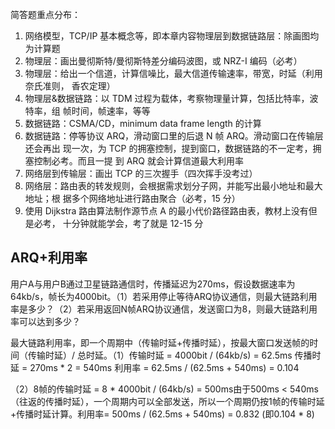 简答题重点分布：
1. 网络模型，TCP/IP 基本概念等，即本章内容物理层到数据链路层：除画图均为计算题
2. 物理层：画出曼彻斯特/曼彻斯特差分编码波图，或 NRZ-I 编码（必考）
3. 物理层：给出一个信道，计算信噪比，最大信道传输速率，带宽，时延（利用奈氏准则，
香农定理）
4. 物理层&数据链路：以 TDM 过程为载体，考察物理量计算，包括比特率，波特率，组
帧时间，帧速率，等等
5. 数据链路：CSMA/CD，minimum data frame length 的计算
6. 数据链路：停等协议 ARQ，滑动窗口里的后退 N 帧 ARQ。滑动窗口在传输层还会再出
现一次，为 TCP 的拥塞控制，提到窗口，数据链路的不一定考，拥塞控制必考。而且一提
到 ARQ 就会计算信道最大利用率
7. 网络层到传输层：画出 TCP 的三次握手（四次挥手没考过）
8. 网络层：路由表的转发规则，会根据需求划分子网，并能写出最小地址和最大地址；根
据多个网络地址进行路由聚合（必考，15 分）
9. 使用 Dijkstra 路由算法制作源节点 A 的最小代价路径路由表，教材上没有但是必考，
十分钟就能学会，考了就是 12-15 分



## ARQ+利用率

用户A与用户B通过卫星链路通信时，传播延迟为270ms，假设数据速率为64kb/s，帧长为4000bit。（1）若采用停止等待ARQ协议通信，则最大链路利用率是多少？（2）若采用返回N帧ARQ协议通信，发送窗口为8，则最大链路利用率可以达到多少？

最大链路利用率，即一个周期中（传输时延+传播时延），按最大窗口发送帧的时间（传输时延）/ 总时延。（1）传输时延 = 4000bit / (64kb/s) = 62.5ms         传播时延 = 270ms * 2 = 540ms         利用率 = 62.5ms / (62.5ms + 540ms) = 0.104

（2）8帧的传输时延 = 8 * 4000bit / (64kb/s) = 500ms由于500ms < 540ms（往返的传播时延），一个周期内可以全部发送，所以一个周期仍按1帧的传输时延+传播时延计算。利用率= 500ms / (62.5ms + 540ms) = 0.832 (即0.104 * 8)
